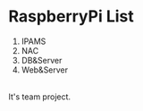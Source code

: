 # RaspberryPi List
1) IPAMS<br>
2) NAC<br>
3) DB&amp;Server<br>
4) Web&amp;Server<br>
<br>
It's team project.
